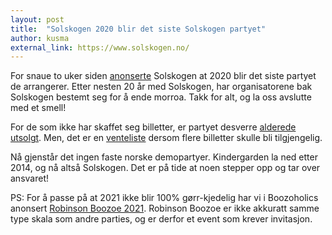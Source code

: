 ```yaml
---
layout: post
title:  "Solskogen 2020 blir det siste Solskogen partyet"
author: kusma
external_link: https://www.solskogen.no/
---
```

For snaue to uker siden [anonserte][last-party] Solskogen at 2020 blir det
siste partyet de arrangerer. Etter nesten 20 år med Solskogen, har
organisatorene bak Solskogen bestemt seg for å ende morroa. Takk for alt, og
la oss avslutte med et smell!

For de som ikke har skaffet seg billetter, er partyet desverre [alderede
utsolgt][sold-out]. Men, det er en [venteliste][waiting-list] dersom flere
billetter skulle bli tilgjengelig.

Nå gjenstår det ingen faste norske demopartyer. Kindergarden la ned etter
2014, og nå altså Solskogen. Det er på tide at noen stepper opp og tar over
ansvaret!

PS: For å passe på at 2021 ikke blir 100% gørr-kjedelig har vi i Boozoholics
anonsert [Robinson Boozoe 2021][rb-2021]. Robinson Boozoe er ikke akkuratt
samme type skala som andre parties, og er derfor et event som krever
invitasjon.

[last-party]: https://twitter.com/solskogenparty/status/1227179794451832834
[sold-out]: https://twitter.com/solskogenparty/status/1229003303582928896
[waiting-list]: https://tinyletter.com/solskogen2020waitlist
[rb-2021]: https://boozoholics.github.io/robinson-boozoe/